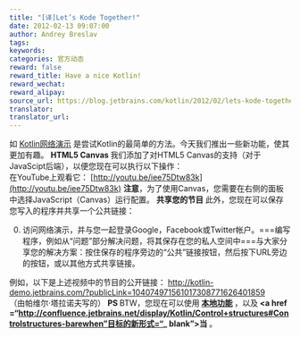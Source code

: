 ```yaml
---
title: "[译]Let’s Kode Together!"
date: 2012-02-13 09:07:00
author: Andrey Breslav
tags:
keywords:
categories: 官方动态
reward: false
reward_title: Have a nice Kotlin!
reward_wechat:
reward_alipay:
source_url: https://blog.jetbrains.com/kotlin/2012/02/lets-kode-together/
translator:
translator_url:
---
```


如 [Kotlin网络演示](http://kotlin-demo.jetbrains.com/) 是尝试Kotlin的最简单的方法。今天我们推出一些新功能，使其更加有趣。
<strong> HTML5 Canvas </strong>
我们添加了对HTML5 Canvas的支持（对于JavaScipt后端），以便您现在可以执行以下操作：
<span id =“more-388”> </span> <br/>
在YouTube上观看它： [http://youtu.be/iee75Dtw83k](http://youtu.be/iee75Dtw83k) <strong>注意</strong>，为了使用Canvas，您需要在右侧的面板中选择JavaScript（Canvas）运行配置。
<strong>共享您的节目</strong>
此外，您现在可以保存您写入的程序并共享一个公共链接：

0. 访问网络演示，并与您一起登录Google，Facebook或Twitter帐户。===编写程序，例如从“问题”部分解决问题，将其保存在您的私人空间中===与大家分享您的解决方案：按住保存的程序旁边的“公共”链接按钮，然后按下URL旁边的按钮，或以其他方式共享链接。

例如，以下是上述视频中的节目的公开链接：
http://kotlin-demo.jetbrains.com/?publicLink=104074971561017308771626401859<br/>
（由帕维尔·塔拉诺夫写的）
<strong> PS </strong> BTW，您现在可以使用<strong> <a href="http://confluence.jetbrains.net/display/Kotlin/Functions#Functions-Localfunctions" target="_blank">本地功能</a> </strong>，以及<strong> <a href =“http://confluence.jetbrains.net/display/Kotlin/Control+structures#Controlstructures-barewhen”目标的新形式=“_ blank”>当</a> </strong>。
